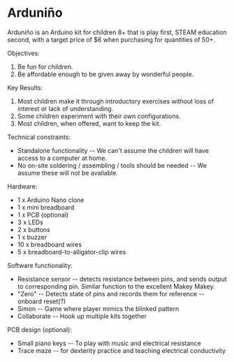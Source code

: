 # Arduniño
Arduniño is an Arduino kit for children 8+ that is play first, STEAM education second, with a target price of $6 when purchasing for quantities of 50+.

Objectives:
1) Be fun for children.
2) Be affordable enough to be given away by wonderful people.

Key Results:
1) Most children make it through introductory exercises without loss of interest or lack of understanding.
2) Some children experiment with their own configurations.
3) Most children, when offered, want to keep the kit.

Technical constraints:
- Standalone functionality -- We can't assume the children will have access to a computer at home.
- No on-site soldering / assembling / tools should be needed -- We assume these will not be available.

Hardware:
- 1 x Arduino Nano clone
- 1 x mini breadboard
- 1 x PCB (optional)
- 3 x LEDs
- 2 x buttons
- 1 x buzzer
- 10 x breadboard wires
- 5 x breadboard-to-alligator-clip wires

Software functionality:
- Resistance sensor -- detects resistance between pins, and sends output to corresponding pin. Similar function to the excellent Makey Makey.
- "Zero" -- Detects state of pins and records them for reference -- onboard reset(?)
- Simon -- Game where player mimics the blinked pattern
- Collaborate -- Hook up multiple kits together

PCB design (optional):
- Small piano keys -- To play with music and electrical resistance
- Trace maze -- for dexterity practice and teaching electrical conductivity
